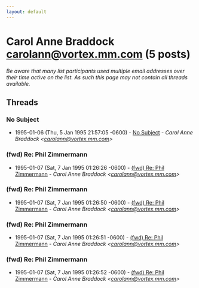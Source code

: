 ```yaml
---
layout: default
---
```


# Carol Anne Braddock <carolann@vortex.mm.com> (5 posts)

_Be aware that many list participants used multiple email addresses over their time active on the list. As such this page may not contain all threads available._

## Threads

### No Subject
+ 1995-01-06 (Thu, 5 Jan 1995 21:57:05 -0600) - [No Subject](/archive/1995/01/e93b0d11067057e2b35a604fc81d7ba14541bffdcfe8f673ca38178c377b32d7) - _Carol Anne Braddock \<carolann@vortex.mm.com\>_

### (fwd) Re: Phil Zimmermann
+ 1995-01-07 (Sat, 7 Jan 1995 01:26:26 -0600) - [(fwd) Re: Phil Zimmermann](/archive/1995/01/a00070057543630b6f0752e8884dd96c5da8382146e2efacf1e40d2ec92ea016) - _Carol Anne Braddock \<carolann@vortex.mm.com\>_

### (fwd) Re: Phil Zimmermann
+ 1995-01-07 (Sat, 7 Jan 1995 01:26:50 -0600) - [(fwd) Re: Phil Zimmermann](/archive/1995/01/2adeca70189d998e20f4dbdafc34ab2070355d6e481cd043d98d1981977f5002) - _Carol Anne Braddock \<carolann@vortex.mm.com\>_

### (fwd) Re: Phil Zimmermann
+ 1995-01-07 (Sat, 7 Jan 1995 01:26:51 -0600) - [(fwd) Re: Phil Zimmermann](/archive/1995/01/63cab4230f79bf81b833390c3ad96a8d9729a192e8624ad061a590c2d2843081) - _Carol Anne Braddock \<carolann@vortex.mm.com\>_

### (fwd) Re: Phil Zimmermann
+ 1995-01-07 (Sat, 7 Jan 1995 01:26:52 -0600) - [(fwd) Re: Phil Zimmermann](/archive/1995/01/2bc89cdf72974b5526d65ac76dc3bdebe4843b1cbebd79cd635b5ae7f2d25fe7) - _Carol Anne Braddock \<carolann@vortex.mm.com\>_

